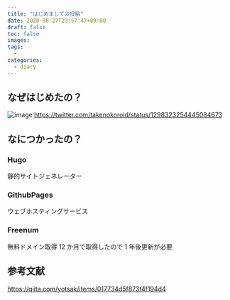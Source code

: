 ```yaml
---
title: "はじめましての投稿"
date: 2020-08-27T23:57:47+09:00
draft: false
toc: false
images:
tags:
  -
categories:
  - diary
---
```


## なぜはじめたの？

![image](https://user-images.githubusercontent.com/52944041/91435961-2b7a4200-e8a2-11ea-81b3-aec577125410.png)
https://twitter.com/takenokoroid/status/1298323254445084673

## なにつかったの？

### Hugo

静的サイトジェネレーター

### GithubPages

ウェブホスティングサービス

### Freenum

無料ドメイン取得
12 か月で取得したので 1 年後更新が必要

## 参考文献

https://qiita.com/yotsak/items/017734d5f873f4f194d4

